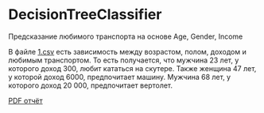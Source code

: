 # DecisionTreeClassifier
Предсказание любимого транспорта на основе Age, Gender, Income

В файле [1.csv](./1.csv) есть зависимость между возрастом, полом, доходом и любимым транспортом. То есть получается, что мужчина 23 лет,
у которого доход 300, любит кататься на скутере. Также женщина 47 лет, у которой доход 6000, предпочитает машину. Мужчина 68 лет, у которого доход
20 000, предпочитает вертолет. 
 
[PDF отчёт](./Colab.pdf)
     
